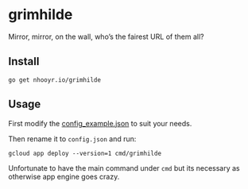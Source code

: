 # grimhilde

Mirror, mirror, on the wall, who’s the fairest URL of them all?

## Install

```
go get nhooyr.io/grimhilde
```

## Usage

First modify the [config_example.json](./cmd/grimhilde/config_example.json) to suit your needs.

Then rename it to `config.json` and run:

```
gcloud app deploy --version=1 cmd/grimhilde
```

Unfortunate to have the main command under `cmd` but its necessary as otherwise app engine goes crazy.
